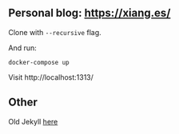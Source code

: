 ## Personal blog: https://xiang.es/

Clone with `--recursive` flag.

And run:

```
docker-compose up
```

Visit http://localhost:1313/

## Other

Old Jekyll [here](https://github.com/xiangchen96/xiangchen96.github.io/tree/9c123c16e18dab4f2a3883b194a9758752c932a9)
